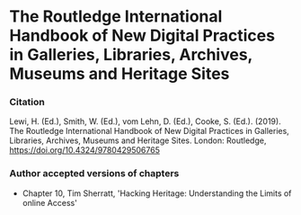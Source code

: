 # The Routledge International Handbook of New Digital Practices in Galleries, Libraries, Archives, Museums and Heritage Sites

### Citation

Lewi, H. (Ed.), Smith, W. (Ed.), vom Lehn, D. (Ed.), Cooke, S. (Ed.). (2019). The Routledge International Handbook of New Digital Practices in Galleries, Libraries, Archives, Museums and Heritage Sites. London: Routledge, <https://doi.org/10.4324/9780429506765>

### Author accepted versions of chapters

* Chapter 10, Tim Sherratt, 'Hacking Heritage: Understanding the Limits of online Access'
